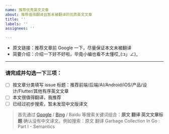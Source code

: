 ```yaml
---
name: 推荐优秀英文文章
about: 推荐值得翻译且暂未被翻译的优质英文文章
title: ''
labels: ''
assignees: ''

---
```


- 原文链接：推荐文章前 Google 一下，尽量保证本文未被翻译
- 简要介绍：介绍一下好不好啦，毕竟小编也看不太懂哎_(:з」∠)_

---

### 请完成并勾选一下三项：

* [ ] 按文章分类填写 issue 标题：推荐前端/后端/AI/Android/iOS/产品/设计/Flutter/其他有序英文文章
* [ ] 本文很值得翻译，我推荐
* [ ] 已经过初步搜索，暂未发现中文版译文

> 首先通过 [Google](https://google.com) / [Bing](https://bing.com) / Baidu 等搜索关键词组合：**原文 翻译 英文文章标题** 确认没有中文译文。例如搜索：原文 翻译 Garbage Collection In Go : Part I - Semantics
